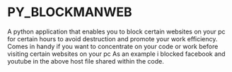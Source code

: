 # PY_BLOCKMANWEB
A python application that enables you to block certain websites on your pc for certain hours to avoid destruction and promote your work efficiency.
Comes in handy if you want to concentrate on your code or work before visiting certain websites on your pc
As an example i blocked facebook and youtube in the above host file shared within the code.
